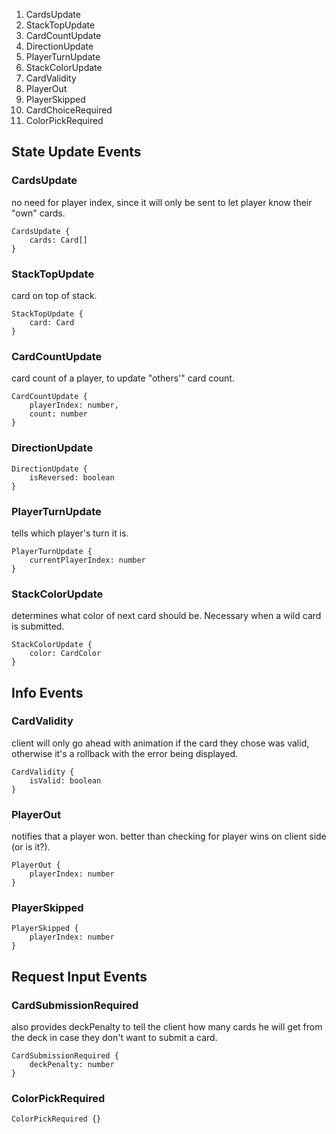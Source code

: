 1. CardsUpdate
2. StackTopUpdate
3. CardCountUpdate
4. DirectionUpdate
5. PlayerTurnUpdate
6. StackColorUpdate
7. CardValidity
8. PlayerOut
9. PlayerSkipped
10. CardChoiceRequired
11. ColorPickRequired

## State Update Events
### CardsUpdate
no need for player index, since it will only be sent to let player know their "own" cards.
```
CardsUpdate {
	cards: Card[]
}
```

### StackTopUpdate
card on top of stack.
```
StackTopUpdate {
	card: Card
}
```

### CardCountUpdate
card count of a player, to update "others'" card count.
```
CardCountUpdate {
	playerIndex: number,
	count: number
}
```

### DirectionUpdate
```
DirectionUpdate {
	isReversed: boolean
}
```

### PlayerTurnUpdate
tells which player's turn it is.
```
PlayerTurnUpdate {
	currentPlayerIndex: number
}
```

### StackColorUpdate
determines what color of next card should be. Necessary when a wild card is submitted.
```
StackColorUpdate {
	color: CardColor
}
```


## Info Events
### CardValidity
client will only go ahead with animation if the card they chose was valid, otherwise it's a rollback with the error being displayed.
```
CardValidity {
	isValid: boolean
}
```

### PlayerOut
notifies that a player won. better than checking for player wins on client side (or is it?).
```
PlayerOut {
	playerIndex: number
}
```

### PlayerSkipped
```
PlayerSkipped {
	playerIndex: number
}
```

## Request Input Events
### CardSubmissionRequired
also provides deckPenalty to tell the client how many cards he will get from the deck in case they don't want to submit a card.
```
CardSubmissionRequired {
	deckPenalty: number
}
```

### ColorPickRequired
```
ColorPickRequired {}
```